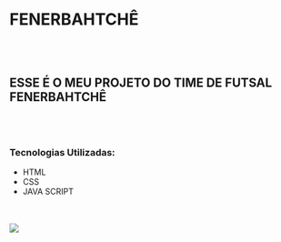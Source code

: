<h1>FENERBAHTCHÊ</h1>
<br>
<br>
<h2>ESSE É O MEU PROJETO DO TIME DE FUTSAL FENERBAHTCHÊ</h2>
<br>
<br>
<h3>Tecnologias Utilizadas:</h3>
<ul>
  <li> HTML </li>
  <li> CSS </li>
  <li> JAVA SCRIPT </li>
</ul>
<br>
<br>
<img src="https://raw.githubusercontent.com/renansiebert7/fenerbahtche-project/refs/heads/master/assets/FENERBAHTCH%C3%8A.png">
